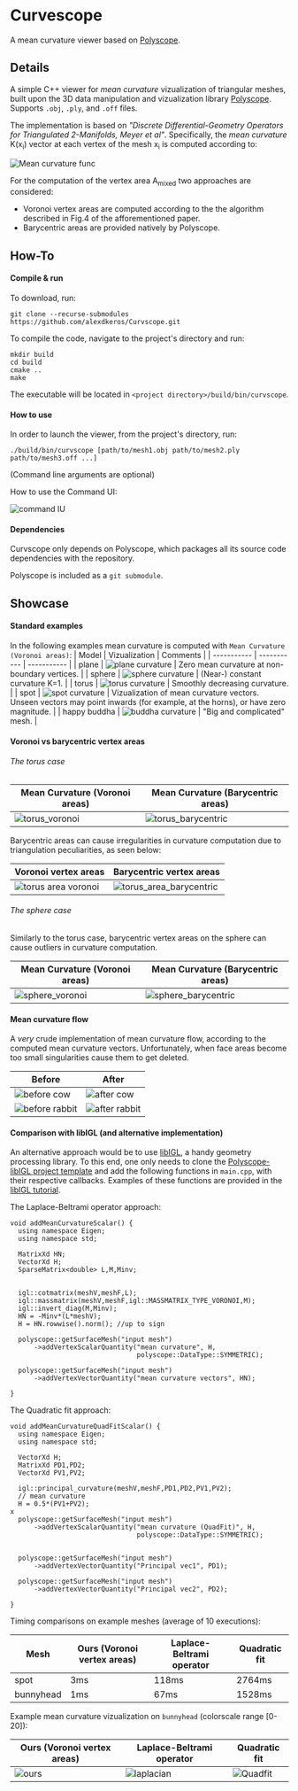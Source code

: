 # Curvescope

A mean curvature viewer based on [Polyscope](https://polyscope.run/).


## Details

  A simple C++ viewer for *mean curvature* vizualization of triangular meshes, built upon the 3D data manipulation and vizualization library [Polyscope](https://polyscope.run/). 
  Supports `.obj`, `.ply`, and `.off` files.

  The implementation is based on *"Discrete Differential-Geometry Operators for Triangulated 2-Manifolds, Meyer et al"*. Specifically, the *mean curvature* K(x<sub>i</sub>) vector at each vertex of the mesh x<sub>i</sub> is computed according to:

  ![Mean curvature func](doc/images/mean_curvature_func.png)

  For the computation of the vertex area A<sub>mixed</sub> two approaches are considered:
- Voronoi vertex areas are computed according to the the algorithm described in Fig.4 of the afforementioned paper.
- Barycentric areas are provided natively by Polyscope.

## How-To

#### Compile & run
  To download, run:

```
git clone --recurse-submodules https://github.com/alexdkeros/Curvscope.git
```

  To compile the code, navigate to the project's directory and run:
  
```
mkdir build
cd build
cmake ..
make
```

  The executable will be located in `<project directory>/build/bin/curvscope`.


#### How to use

  In order to launch the viewer, from the project's directory, run:
  
```
./build/bin/curvscope [path/to/mesh1.obj path/to/mesh2.ply path/to/mesh3.off ...]
```
(Command line arguments are optional)

  How to use the Command UI:
  
  ![command IU](doc/images/CommandUI_annotated.png)
  
#### Dependencies

  Curvscope only depends on Polyscope, which packages all its source code dependencies with the repository.

  Polyscope is included as a `git submodule`.


## Showcase


#### Standard examples

In the following examples mean curvature is computed with `Mean Curvature (Voronoi areas)`:
| Model       |   Vizualization | Comments |
| ----------- |  ----------- | ----------- |
| plane      |  ![plane curvature](doc/images/plane.png) | Zero mean curvature at non-boundary vertices. |
| sphere   | ![sphere curvature](doc/images/sphere_voronoi.png) | (Near-) constant curvature K=1. |
| torus    | ![torus curvature](doc/images/torus_voronoi.png) | Smoothly decreasing curvature. | 
| spot     | ![spot curvature](doc/images/mean_curvature_vectors.png) | Vizualization of mean curvature vectors. Unseen vectors may point inwards (for example, at the horns), or have zero magnitude. |
| happy buddha | ![buddha curvature](doc/images/buddha_voronoi.png) | "Big and complicated" mesh. |


#### Voronoi vs barycentric vertex areas

###### The torus case

| Mean Curvature (Voronoi areas) | Mean Curvature (Barycentric areas) |
|--------------------------------|------------------------------------|
|![torus_voronoi](doc/images/torus_voronoi.png) | ![torus_barycentric](doc/images/torus_barycentric.png)|

  Barycentric areas can cause irregularities in curvature computation due to triangulation peculiarities, as seen below:

| Voronoi vertex areas | Barycentric vertex areas |
|--------------------------------|------------------------------------|
|![torus area voronoi](doc/images/torus_area_voronoi.png) | ![torus_area_barycentric](doc/images/torus_area_barycentric.png)|

###### The sphere case

  Similarly to the torus case, barycentric vertex areas on the sphere can cause outliers in curvature computation.

| Mean Curvature (Voronoi areas) | Mean Curvature (Barycentric areas) |
|--------------------------------|------------------------------------|
|![sphere_voronoi](doc/images/sphere_voronoi.png) | ![sphere_barycentric](doc/images/sphere_barycentric.png)|

#### Mean curvature flow

  A *very* crude implementation of mean curvature flow, according to the computed mean curvature vectors. Unfortunately, when face areas become too small singularities cause them to get deleted.

| Before | After |
|--------------------------------|------------------------------------|
|![before cow](doc/images/before_cow.png) |![after cow](doc/images/flowed_cow.png)|
|![before rabbit](doc/images/rabbit_before.png) |![after rabbit](doc/images/rabbit_after.png)|

#### Comparison with libIGL (and alternative implementation)

  An alternative approach would be to use [libIGL](https://libigl.github.io/), a handy geometry processing library. To this end, one only needs to clone the [Polyscope-libIGL project template](https://github.com/nmwsharp/libigl-polyscope-project-template) and add the following functions in `main.cpp`, with their respective callbacks. Examples of these functions are provided in the [libIGL tutorial](https://libigl.github.io/tutorial/#curvature-directions).
  
  The Laplace-Beltrami operator approach:

```
void addMeanCurvatureScalar() {
  using namespace Eigen;
  using namespace std;

  MatrixXd HN;
  VectorXd H;
  SparseMatrix<double> L,M,Minv;


  igl::cotmatrix(meshV,meshF,L);
  igl::massmatrix(meshV,meshF,igl::MASSMATRIX_TYPE_VORONOI,M);
  igl::invert_diag(M,Minv);
  HN = -Minv*(L*meshV);
  H = HN.rowwise().norm(); //up to sign

  polyscope::getSurfaceMesh("input mesh")
      ->addVertexScalarQuantity("mean curvature", H,
                                polyscope::DataType::SYMMETRIC);

  polyscope::getSurfaceMesh("input mesh")
      ->addVertexVectorQuantity("mean curvature vectors", HN);

}
```

  The Quadratic fit approach:

```
void addMeanCurvatureQuadFitScalar() {
  using namespace Eigen;
  using namespace std;

  VectorXd H;
  MatrixXd PD1,PD2;
  VectorXd PV1,PV2;

  igl::principal_curvature(meshV,meshF,PD1,PD2,PV1,PV2);
  // mean curvature
  H = 0.5*(PV1+PV2);
x
  polyscope::getSurfaceMesh("input mesh")
      ->addVertexScalarQuantity("mean curvature (QuadFit)", H,
                                polyscope::DataType::SYMMETRIC);


  polyscope::getSurfaceMesh("input mesh")
      ->addVertexVectorQuantity("Principal vec1", PD1);

  polyscope::getSurfaceMesh("input mesh")
      ->addVertexVectorQuantity("Principal vec2", PD2);

}
```

Timing comparisons on example meshes (average of 10 executions):

| Mesh | Ours (Voronoi vertex areas) | Laplace-Beltrami operator | Quadratic fit |
|------|-----------------------------|---------------------------|---------------|
| spot |         3ms                 |             118ms         |     2764ms    |
| bunnyhead |         1ms                 |             67ms         |    1528ms    |


Example mean curvature vizualization on `bunnyhead` (colorscale range [0-20]):

| Ours (Voronoi vertex areas) | Laplace-Beltrami operator | Quadratic fit |
|-----------------------------|---------------------------|---------------|
|    ![ours](doc/images/ours.png)   |          ![laplacian](doc/images/Laplacian.png)      |   ![Quadfit](doc/images/QuadFit.png)     |



